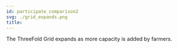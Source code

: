 ```yaml
---
id: participate_comparison2
svg: ./grid_expands.png
title: 
---
```


The ThreeFold Grid expands as more capacity is added by farmers. 
